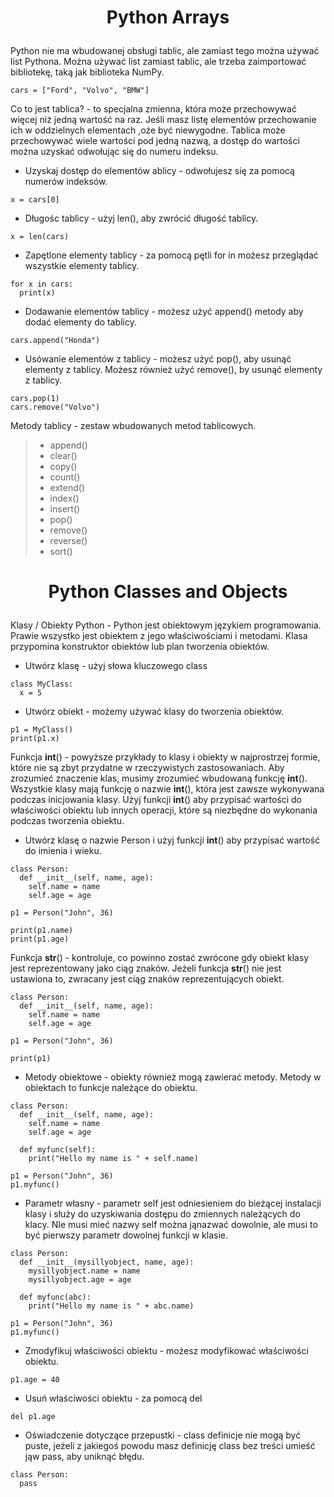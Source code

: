 # <p style="text-align: center;">Python Arrays </p>

Python nie ma wbudowanej obsługi tablic, ale zamiast tego można używać list Pythona. Można używać list zamiast tablic, ale trzeba zaimportować bibliotekę, taką jak biblioteka NumPy.
```
cars = ["Ford", "Volvo", "BMW"]
```
Co to jest tablica? - to specjalna zmienna, która może przechowywać więcej niż jedną wartość na raz. Jeśli masz listę elementów przechowanie ich w oddzielnych elementach ,oże być niewygodne. Tablica może przechowywać wiele wartości pod jedną nazwą, a dostęp do wartości można uzyskać odwołując się do numeru indeksu.
- Uzyskaj dostęp do elementów ablicy - odwołujesz się za pomocą numerów indeksów.
```
x = cars[0]
```
- Długośc tablicy - użyj len(), aby zwrócić długość tablicy.
```
x = len(cars)
```
- Zapętlone elementy tablicy - za pomocą pętli for in możesz przeglądać wszystkie elementy tablicy.
```
for x in cars:
  print(x)
```
- Dodawanie elementów tablicy - możesz użyć append() metody aby dodać elementy do tablicy.
```
cars.append("Honda")
```
- Usówanie elementów z tablicy - możesz użyć pop(), aby usunąć elementy z tablicy. Możesz również użyć remove(), by usunąć elementy z tablicy.
```
cars.pop(1)
cars.remove("Volvo")
```

Metody tablicy - zestaw wbudowanych metod tablicowych.
> - append()
> - clear()
> - copy()
> - count()
> - extend()
> - index()
> - insert()
> - pop()
> - remove()
> - reverse()
> - sort()


# <p style="text-align: center;">Python Classes and Objects </p>
Klasy / Obiekty Python - Python jest obiektowym językiem programowania. Prawie wszystko jest obiektem z jego właściwościami i metodami. Klasa przypomina konstruktor obiektów lub plan tworzenia obiektów.
- Utwórz klasę - użyj słowa kluczowego class
```
class MyClass:
  x = 5
```
- Utwórz obiekt - możemy używać klasy do tworzenia obiektów.
```
p1 = MyClass()
print(p1.x)
```
Funkcja __int__() - powyższe przykłady to klasy i obiekty w najprostrzej formie, które nie są zbyt przydatne w rzeczywistych zastosowaniach. Aby zrozumieć znaczenie klas, musimy zrozumieć wbudowaną funkcję __int__(). Wszystkie klasy mają funkcję o nazwie __int__(), która jest zawsze wykonywana podczas inicjowania klasy. Użyj funkcji __int__() aby przypisać wartości do właściwości obiektu lub innych operacji, które są niezbędne do wykonania podczas tworzenia obiektu.

- Utwórz klasę o nazwie Person i użyj funkcji __int__() aby przypisać wartość do imienia i wieku.
```
class Person:
  def __init__(self, name, age):
    self.name = name
    self.age = age

p1 = Person("John", 36)

print(p1.name)
print(p1.age)
```

Funkcja __str__() - kontroluje, co powinno zostać zwrócone gdy obiekt klasy jest reprezentowany jako ciąg znaków. Jeżeli funkcja __str__() nie jest ustawiona to, zwracany jest ciąg znaków reprezentujących obiekt.
```
class Person:
  def __init__(self, name, age):
    self.name = name
    self.age = age

p1 = Person("John", 36)

print(p1)
```
- Metody obiektowe - obiekty również mogą zawierać metody. Metody w obiektach to funkcje należące do obiektu.
```
class Person:
  def __init__(self, name, age):
    self.name = name
    self.age = age

  def myfunc(self):
    print("Hello my name is " + self.name)

p1 = Person("John", 36)
p1.myfunc()
```
- Parametr własny - parametr self jest odniesieniem do bieżącej instalacji klasy i służy do uzyskiwania dostępu do zmiennych należących do klacy. NIe musi mieć nazwy self można jąnazwać dowolnie, ale musi to być pierwszy parametr dowolnej funkcji w klasie.
```
class Person:
  def __init__(mysillyobject, name, age):
    mysillyobject.name = name
    mysillyobject.age = age

  def myfunc(abc):
    print("Hello my name is " + abc.name)

p1 = Person("John", 36)
p1.myfunc()
```
- Zmodyfikuj właściwości obiektu - możesz modyfikować właściwości obiektu.
```
p1.age = 40
```
- Usuń właściwości obiektu - za pomocą del
```
del p1.age
```
- Oświadczenie dotyczące przepustki - class definicje nie mogą być puste, jeżeli z jakiegoś powodu masz definicję class bez treści umieść jąw pass, aby uniknąć błędu.
```
class Person:
  pass
```

